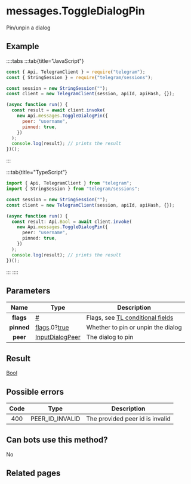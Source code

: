 # messages.ToggleDialogPin

Pin/unpin a dialog

## Example

::::tabs
:::tab{title="JavaScript"}

```js
const { Api, TelegramClient } = require("telegram");
const { StringSession } = require("telegram/sessions");

const session = new StringSession("");
const client = new TelegramClient(session, apiId, apiHash, {});

(async function run() {
  const result = await client.invoke(
    new Api.messages.ToggleDialogPin({
      peer: "username",
      pinned: true,
    })
  );
  console.log(result); // prints the result
})();
```

:::

:::tab{title="TypeScript"}

```ts
import { Api, TelegramClient } from "telegram";
import { StringSession } from "telegram/sessions";

const session = new StringSession("");
const client = new TelegramClient(session, apiId, apiHash, {});

(async function run() {
  const result: Api.Bool = await client.invoke(
    new Api.messages.ToggleDialogPin({
      peer: "username",
      pinned: true,
    })
  );
  console.log(result); // prints the result
})();
```

:::
::::

## Parameters

|    Name    | Type                                                                                                                              | Description                                                                                             |
| :--------: | --------------------------------------------------------------------------------------------------------------------------------- | ------------------------------------------------------------------------------------------------------- |
| **flags**  | [#](https://core.telegram.org/type/%23)                                                                                           | Flags, see [TL conditional fields](https://core.telegram.org/mtproto/TL-combinators#conditional-fields) |
| **pinned** | [flags](https://core.telegram.org/mtproto/TL-combinators#conditional-fields).0?[true](https://core.telegram.org/constructor/true) | Whether to pin or unpin the dialog                                                                      |
|  **peer**  | [InputDialogPeer](https://core.telegram.org/type/InputDialogPeer)                                                                 | The dialog to pin                                                                                       |

## Result

[Bool](https://core.telegram.org/type/Bool)

## Possible errors

| Code | Type            | Description                     |
| :--: | --------------- | ------------------------------- |
| 400  | PEER_ID_INVALID | The provided peer id is invalid |

## Can bots use this method?

No

## Related pages
